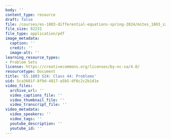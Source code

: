 ```yaml
---
body: ''
content_type: resource
draft: false
file: /courses/es-1803-differential-equations-spring-2024/mites_1803_s24_day44-problems.pdf
file_size: 82231
file_type: application/pdf
image_metadata:
  caption: ''
  credit: ''
  image-alt: ''
learning_resource_types:
- Problem Sets
license: https://creativecommons.org/licenses/by-nc-sa/4.0/
resourcetype: Document
title: 'ES.1803 S24: Class 44: Problems'
uid: 5ca3601f-8f9d-4817-a5b5-df6c2c2b1d1e
video_files:
  archive_url: ''
  video_captions_file: ''
  video_thumbnail_file: ''
  video_transcript_file: ''
video_metadata:
  video_speakers: ''
  video_tags: ''
  youtube_description: ''
  youtube_id: ''
---
```

